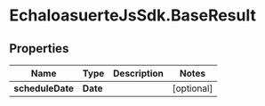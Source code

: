 # EchaloasuerteJsSdk.BaseResult

## Properties
Name | Type | Description | Notes
------------ | ------------- | ------------- | -------------
**scheduleDate** | **Date** |  | [optional] 


